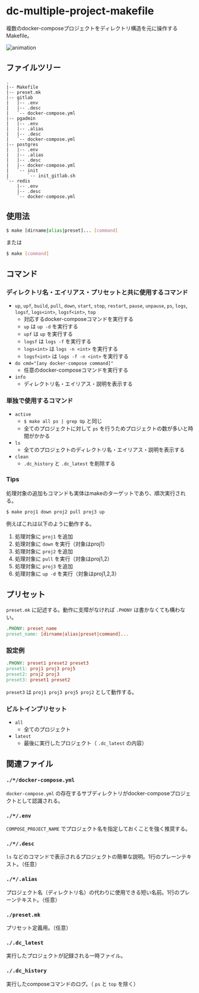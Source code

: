 # dc-multiple-project-makefile

複数のdocker-composeプロジェクトをディレクトリ構造を元に操作するMakefile。

![animation](https://user-images.githubusercontent.com/3162324/109684613-ca6e5680-7bc3-11eb-9837-7cf63bca2a9d.gif)

## ファイルツリー

```text
.
|-- Makefile
|-- preset.mk
|-- gitlab
|   |-- .env
|   |-- .desc
|   `-- docker-compose.yml
|-- pgadmin
|   |-- .env
|   |-- .alias
|   |-- .desc
|   `-- docker-compose.yml
|-- postgres
|   |-- .env
|   |-- .alias
|   |-- .desc
|   |-- docker-compose.yml
|   `-- init
|       `-- init_gitlab.sh
`-- redis
    |-- .env
    |-- .desc
    `-- docker-compose.yml
```

## 使用法

```bash
$ make [dirname|alias|preset]... [command]
```

または

```bash
$ make [command]
```

## コマンド

### ディレクトリ名・エイリアス・プリセットと共に使用するコマンド

- `up`, `upf`, `build`, `pull`, `down`, `start`, `stop`, `restart`, `pause`, `unpause`, `ps`, `logs`, `logsf`, `logs<int>`, `logsf<int>`, `top`
    - 対応するdocker-composeコマンドを実行する
    - `up` は `up -d` を実行する
    - `upf` は `up` を実行する
    - `logsf` は `logs -f` を実行する
    - `logs<int>` は `logs -n <int>` を実行する
    - `logsf<int>` は `logs -f -n <int>` を実行する
- `do cmd="[any docker-compose command]"`
    - 任意のdocker-composeコマンドを実行する
- `info`
    - ディレクトリ名・エイリアス・説明を表示する

### 単独で使用するコマンド

- `active`
    - `$ make all ps | grep Up` と同じ
    - 全てのプロジェクトに対して `ps` を行うためプロジェクトの数が多いと時間がかかる
- `ls`
    - 全てのプロジェクトのディレクトリ名・エイリアス・説明を表示する
- `clean`
    - `.dc_history` と `.dc_latest` を削除する

### Tips

処理対象の追加もコマンドも実体はmakeのターゲットであり、順次実行される。

```bash
$ make proj1 down proj2 pull proj3 up
```

例えばこれは以下のように動作する。

1. 処理対象に `proj1` を追加
2. 処理対象に `down` を実行（対象はproj1）
3. 処理対象に `proj2` を追加
4. 処理対象に `pull` を実行（対象はproj1,2）
5. 処理対象に `proj3` を追加
6. 処理対象に `up -d` を実行（対象はproj1,2,3）

## プリセット

`preset.mk` に記述する。動作に支障がなければ `.PHONY` は書かなくても構わない。

```Makefile
.PHONY: preset_name
preset_name: [dirname|alias|preset|command]...
```

### 設定例

```Makefile
.PHONY: preset1 preset2 preset3
preset1: proj1 proj3 proj5
preset2: proj2 proj3
preset3: preset1 preset2
```

`preset3` は `proj1 proj3 proj5 proj2` として動作する。

### ビルトインプリセット

- `all`
    - 全てのプロジェクト
- `latest`
    - 最後に実行したプロジェクト（ `.dc_latest` の内容）

## 関連ファイル

### `./*/docker-compose.yml`

`docker-compose.yml` の存在するサブディレクトリがdocker-composeプロジェクトとして認識される。

### `./*/.env`

`COMPOSE_PROJECT_NAME` でプロジェクト名を指定しておくことを強く推奨する。

### `./*/.desc`

`ls` などのコマンドで表示されるプロジェクトの簡単な説明。1行のプレーンテキスト。（任意）

### `./*/.alias`

プロジェクト名（ディレクトリ名）の代わりに使用できる短い名前。1行のプレーンテキスト。（任意）

### `./preset.mk`

プリセット定義用。（任意）

### `./.dc_latest`

実行したプロジェクトが記録される一時ファイル。

### `./.dc_history`

実行したcomposeコマンドのログ。（ `ps` と `top` を除く）
